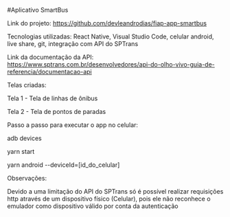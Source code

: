 #Aplicativo SmartBus

Link do projeto: https://github.com/devleandrodias/fiap-app-smartbus 

Tecnologias utilizadas: React Native, Visual Studio Code, celular android, live share, git, integração com API do SPTrans

Link da documentação da API:
https://www.sptrans.com.br/desenvolvedores/api-do-olho-vivo-guia-de-referencia/documentacao-api 

Telas criadas:

Tela 1 - Tela de linhas de ônibus

Tela 2 - Tela de pontos de paradas

Passo a passo para executar o app no celular:

adb devices

yarn start

yarn android --deviceId=[id_do_celular]

Observações:

Devido a uma limitação do API do SPTrans só é possível realizar requisições http através de um dispositivo físico (Celular), pois ele não reconhece o emulador como dispositivo válido por conta da autenticação
